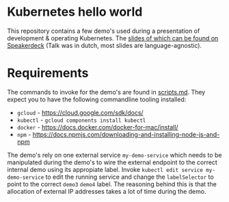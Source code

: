 # Kubernetes hello world

This repository contains a few demo's used during a presentation of development & operating Kubernetes. The [slides of which can be found on Speakerdeck](https://speakerdeck.com/crunchie84/kubernetes-wat-is-het-wat-brengt-het-wat-vraagt-het) (Talk was in dutch, most slides are language-agnostic).

# Requirements

The commands to invoke for the demo's are found in [scripts.md](scripts.md). They expect you to have the following commandline tooling installed:

- `gcloud` - https://cloud.google.com/sdk/docs/
- `kubectl` - `gcloud components install kubectl`
- `docker` - https://docs.docker.com/docker-for-mac/install/
- `npm` - https://docs.npmjs.com/downloading-and-installing-node-js-and-npm

The demo's rely on one external service `my-demo-service` which needs to be manipulated during the demo's to wire the external endpoint to the correct internal demo using its appropiate label. Invoke `kubectl edit service my-demo-service` to edit the running service and change the `labelSelector` to point to the correct `demo3` `demo4` label. The reasoning behind this is that the allocation of external IP addresses takes a lot of time during the demo.
